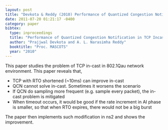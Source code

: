```yaml
---
layout: post
title: "Devkota & Reddy (2010) Performance of Quantized Congestion Notification in TCP Incast Scenarios of Data Centers (MASCOTS)"
date: 2011-07-20 01:21:17 -0400
category: paper
bibtex:
  type: inproceedings
  title: "Performance of Quantized Congestion Notification in TCP Incast Scenarios of Data Centers"
  author: "Prajjwal Devkota and A. L. Narasimha Reddy"
  booktitle: "Proc. MASCOTS"
  year: "2010"
---
```

This paper studies the problem of TCP in-cast in 802.1Qau network environment. This paper reveals that,

  - TCP with RTO shortened (~10ms) can improve in-cast
  - QCN cannot solve in-cast. Sometimes it worsens the scenario
  - If QCN do sampling more frequent (e.g. sample every packet), the in-cast problem is mitigated
  - When timeout occurs, it would be good if the rate increment in AI phase is smaller, so that when RTO expires, there would not be a big burst

The paper then implements such modification in ns2 and shows the improvement.
